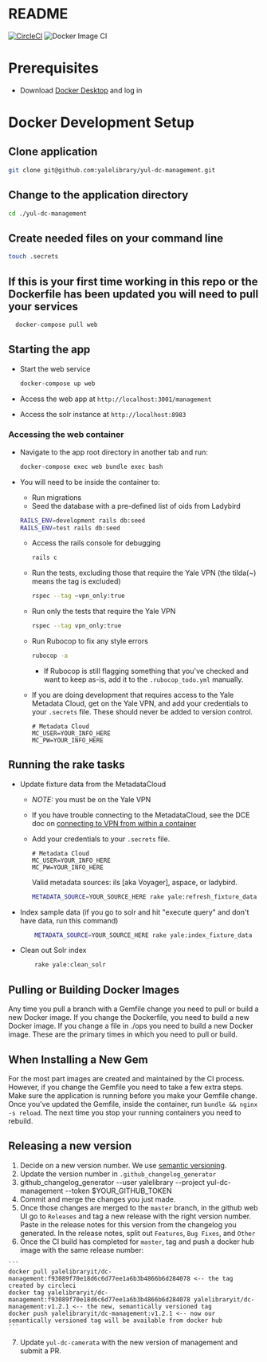 # README

[![CircleCI](https://circleci.com/gh/yalelibrary/yul-dc-management/tree/master.svg?style=svg)](https://circleci.com/gh/yalelibrary/yul-dc-management/tree/master) ![Docker Image CI](https://github.com/yalelibrary/yul-dc-management/workflows/Docker%20Image%20CI/badge.svg)

# Prerequisites

- Download [Docker Desktop](https://www.docker.com/products/docker-desktop) and log in

# Docker Development Setup

## Clone application

```bash
git clone git@github.com:yalelibrary/yul-dc-management.git
```

## Change to the application directory

```bash
cd ./yul-dc-management
```

## Create needed files on your command line

```bash
touch .secrets
```

## If this is your first time working in this repo or the Dockerfile has been updated you will need to pull your services

```bash
  docker-compose pull web
```

## Starting the app

- Start the web service

  ```bash
  docker-compose up web
  ```

- Access the web app at `http://localhost:3001/management`

- Access the solr instance at `http://localhost:8983`

### Accessing the web container

- Navigate to the app root directory in another tab and run:

  ```bash
  docker-compose exec web bundle exec bash
  ```

- You will need to be inside the container to:

  - Run migrations
  - Seed the database with a pre-defined list of oids from Ladybird

  ```bash
  RAILS_ENV=development rails db:seed
  RAILS_ENV=test rails db:seed
  ```

  - Access the rails console for debugging

    ```bash
    rails c
    ```

  - Run the tests, excluding those that require the Yale VPN (the tilda(~) means the tag is excluded)

    ```bash
    rspec --tag ~vpn_only:true
    ```

  - Run only the tests that require the Yale VPN

    ```bash
    rspec --tag vpn_only:true
    ```

  - Run Rubocop to fix any style errors

    ```bash
    rubocop -a
    ```

    - If Rubocop is still flagging something that you've checked and want to keep as-is, add it to the `.rubocop_todo.yml` manually.

  - If you are doing development that requires access to the Yale Metadata Cloud, get on the Yale VPN, and add your credentials to your `.secrets` file. These should never be added to version control.

    ```
    # Metadata Cloud
    MC_USER=YOUR_INFO_HERE
    MC_PW=YOUR_INFO_HERE
    ```

## Running the rake tasks

- Update fixture data from the MetadataCloud

  - _NOTE:_ you must be on the Yale VPN
  - If you have trouble connecting to the MetadataCloud, see the DCE doc on [connecting to VPN from within a container](https://curationexperts.github.io/playbook/tools/docker/containers.html)
  - Add your credentials to your `.secrets` file.

    ```
    # Metadata Cloud
    MC_USER=YOUR_INFO_HERE
    MC_PW=YOUR_INFO_HERE
    ```

    Valid metadata sources: ils [aka Voyager], aspace, or ladybird.

    ```bash
    METADATA_SOURCE=YOUR_SOURCE_HERE rake yale:refresh_fixture_data
    ```

- Index sample data (if you go to solr and hit "execute query" and don't have data, run this command)

  ```bash
      METADATA_SOURCE=YOUR_SOURCE_HERE rake yale:index_fixture_data
  ```

- Clean out Solr index

  ```bash
      rake yale:clean_solr
  ```

## Pulling or Building Docker Images
  Any time you pull a branch with a Gemfile change you need to pull or build a new Docker image. If you change the Dockerfile, you
  need to build a new Docker image. If you change a file in ./ops you need to build a new Docker image. These are the primary
  times in which you need to pull or build.

## When Installing a New Gem
  For the most part images are created and maintained by the CI process. However, if you change the Gemfile you need
  to take a few extra steps.  Make sure the application is running before you make your Gemfile change. Once you've
  updated the Gemfile, inside the container, run `bundle && nginx -s reload`. The next time you stop your running containers
  you need to rebuild.

## Releasing a new version

  1. Decide on a new version number. We use [semantic versioning](https://semver.org/).
  2. Update the version number in `.github_changelog_generator`
  3. github_changelog_generator --user yalelibrary --project yul-dc-management --token $YOUR_GITHUB_TOKEN
  4. Commit and merge the changes you just made.
  5. Once those changes are merged to the `master` branch, in the github web UI go to `Releases` and tag a new release with the right version number. Paste in the release notes for this version from the changelog you generated. In the release notes, split out `Features`, `Bug Fixes`, and `Other`
  6. Once the CI build has completed for `master`, tag and push a docker hub image with the same release number:

    ```
    docker pull yalelibraryit/dc-management:f93089f70e18d6c6d77ee1a6b3b4866b6d284078 <-- the tag created by circleci
    docker tag yalelibraryit/dc-management:f93089f70e18d6c6d77ee1a6b3b4866b6d284078 yalelibraryit/dc-management:v1.2.1 <-- the new, semantically versioned tag
    docker push yalelibraryit/dc-management:v1.2.1 <-- now our semantically versioned tag will be available from docker hub
    ```

  7. Update `yul-dc-camerata` with the new version of management and submit a PR.
